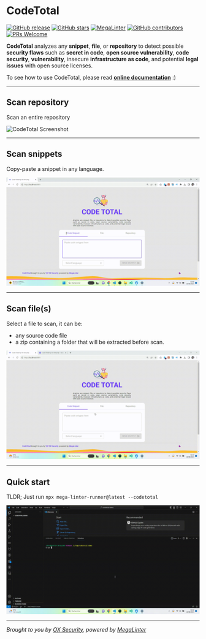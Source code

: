 # CodeTotal

[![GitHub release](https://img.shields.io/github/v/release/oxsecurity/codetotal?sort=semver)](https://github.com/oxsecurity/codetotal/releases)
[![GitHub stars](https://img.shields.io/github/stars/oxsecurity/codetotal?cacheSeconds=3600)](https://github.com/oxsecurity/codetotal/stargazers/)
[![MegaLinter](https://github.com/oxsecurity/codetotal/workflows/MegaLinter/badge.svg?branch=main)](https://github.com/oxsecurity/codetotal/actions?query=workflow%3AMegaLinter+branch%3Amain)
[![GitHub contributors](https://img.shields.io/github/contributors/oxsecurity/codetotal.svg)](https://github.com/oxsecurity/codetotal/graphs/contributors/)
[![PRs Welcome](https://img.shields.io/badge/PRs-welcome-brightgreen.svg?style=flat-square)](http://makeapullrequest.com)

**CodeTotal** analyzes any **snippet**, **file**, or **repository** to detect possible **security flaws** such as **secret in code**, **open source vulnerability**, **code security**, **vulnerability**, insecure **infrastructure as code**, and potential **legal issues** with open source licenses.

To see how to use CodeTotal, please read [**online documentation**](https://codetotal.io) :)

___

## Scan repository

Scan an entire repository

![CodeTotal Screenshot](docs/assets/images/run-repo.gif "Run repo recording")

___

## Scan snippets

Copy-paste a snippet in any language.

![CodeTotal Screenshot](docs/assets/images/run-snippet.gif "Run snippet recording")

___

## Scan file(s)

Select a file to scan, it can be:

- any source code file
- a zip containing a folder that will be extracted before scan.

![CodeTotal Screenshot](docs/assets/images/run-file.gif "Run file recording")

___

## Quick start

TLDR; Just run `npx mega-linter-runner@latest --codetotal`

![CodeTotal Screenshot](docs/assets/images/quick-start.gif "QuickStart recording")

___

_Brought to you by [OX Security](https://ox.security), powered by [MegaLinter](https://megalinter.io)_



